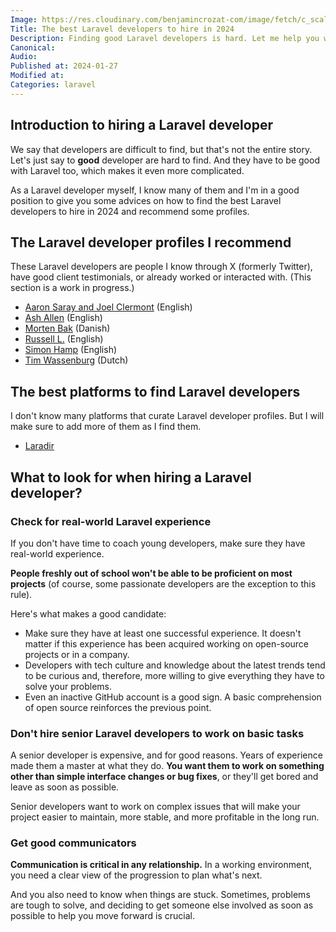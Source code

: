 ```yaml
---
Image: https://res.cloudinary.com/benjamincrozat-com/image/fetch/c_scale,f_webp,q_auto,w_1200/https://github.com/benjamincrozat/content/assets/3613731/37ac655e-cb8e-487b-9450-2897e077baef
Title: The best Laravel developers to hire in 2024
Description: Finding good Laravel developers is hard. Let me help you with some recommendations.
Canonical: 
Audio:
Published at: 2024-01-27
Modified at: 
Categories: laravel
---
```


## Introduction to hiring a Laravel developer

We say that developers are difficult to find, but that's not the entire story. Let's just say to **good** developer are hard to find. And they have to be good with Laravel too, which makes it even more complicated.

As a Laravel developer myself, I know many of them and I'm in a good position to give you some advices on how to find the best Laravel developers to hire in 2024 and recommend some profiles.

## The Laravel developer profiles I recommend

These Laravel developers are people I know through X (formerly Twitter), have good client testimonials, or already worked or interacted with. (This section is a work in progress.)

- [Aaron Saray and Joel Clermont](https://nocompromises.io) (English)
- [Ash Allen](https://ashallendesign.co.uk) (English)
- [Morten Bak](https://www.netbums.dk/cases) (Danish)
- [Russell L.](https://www.upwork.com/freelancers/~01ab23582b9a062545/) (English)
- [Simon Hamp](https://simonhamp.me) (English)
- [Tim Wassenburg](https://timwassenburg.nl) (Dutch)

## The best platforms to find Laravel developers

I don't know many platforms that curate Laravel developer profiles. But I will make sure to add more of them as I find them.

- [Laradir](https://laradir.com?ref=benjamin-crozat&utm_source=benjamin-crozat&utm_medium=logo&utm_campaign=benjamin-crozat)

## What to look for when hiring a Laravel developer?

### Check for real-world Laravel experience

If you don't have time to coach young developers, make sure they have real-world experience.

**People freshly out of school won't be able to be proficient on most projects** (of course, some passionate developers are the exception to this rule).

Here's what makes a good candidate:
- Make sure they have at least one successful experience. It doesn't matter if this experience has been acquired working on open-source projects or in a company.
- Developers with tech culture and knowledge about the latest trends tend to be curious and, therefore, more willing to give everything they have to solve your problems.
- Even an inactive GitHub account is a good sign. A basic comprehension of open source reinforces the previous point.

### Don't hire senior Laravel developers to work on basic tasks

A senior developer is expensive, and for good reasons. Years of experience made them a master at what they do. **You want them to work on something other than simple interface changes or bug fixes**, or they'll get bored and leave as soon as possible.

Senior developers want to work on complex issues that will make your project easier to maintain, more stable, and more profitable in the long run.

### Get good communicators

**Communication is critical in any relationship.** In a working environment, you need a clear view of the progression to plan what's next.

And you also need to know when things are stuck. Sometimes, problems are tough to solve, and deciding to get someone else involved as soon as possible to help you move forward is crucial.
